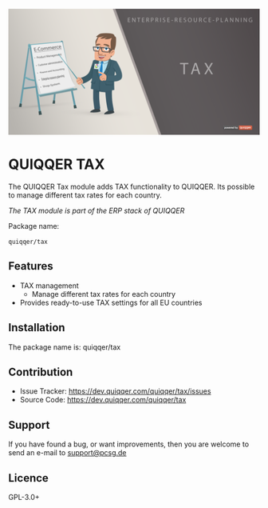 ![QUIQQER Tax](bin/images/Readme.png)

QUIQQER TAX
========

The QUIQQER Tax module adds TAX functionality to QUIQQER.
Its possible to manage different tax rates for each country.

*The TAX module is part of the ERP stack of QUIQQER*

Package name:

    quiqqer/tax


Features
--------

- TAX management
    - Manage different tax rates for each country
- Provides ready-to-use TAX settings for all EU countries


Installation
------------

The package name is: quiqqer/tax


Contribution
----------

- Issue Tracker: https://dev.quiqqer.com/quiqqer/tax/issues
- Source Code: https://dev.quiqqer.com/quiqqer/tax


Support
-------

If you have found a bug, or want improvements,
then you are welcome to send an e-mail to support@pcsg.de


Licence
-------

GPL-3.0+
